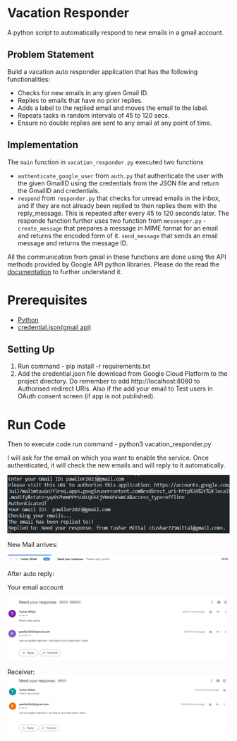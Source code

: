 # Vacation Responder

A python script to automatically respond to new emails in a gmail account.

## Problem Statement

Build a vacation auto responder application that has the following functionalities:

- Checks for new emails in any given Gmail ID.
- Replies to emails that have no prior replies.
- Adds a label to the replied email and moves the email to the label.
- Repeats tasks in random intervals of 45 to 120 secs.
- Ensure no double replies are sent to any email at any point of time.

## Implementation

The `main` function in `vacation_responder.py` executed two functions

- `authenticate_google_user` from `auth.py` that authenticate the user with the given GmailID using the credentials from the JSON file and return the GmailID and credentials.
- `respond` from `responder.py` that checks for unread emails in the inbox, and if they are not already been replied to then replies them with the reply_message. This is repeated after every 45 to 120 seconds later. The responde function further uses two function from `messenger.py` -
  `create_message` that prepares a message in MIME format for an email and returns the encoded form of it.
  `send_message` that sends an email message and returns the message ID.

All the communication from gmail in these functions are done using the API methods provided by Google API python libraries. Please do the read the [documentation](https://developers.google.com/gmail/api/guides) to further understand it.

# Prerequisites

- [Python](https://www.python.org/downloads/)
- [credential.json(gmail api)](https://console.cloud.google.com/apis/library/gmail.googleapis.com)

## Setting Up

1. Run command - pip install -r requirements.txt
2. Add the credential.json file download from Google Cloud Platform to the project directory. Do remember to add http://localhost:8080 to Authorised redirect URIs. Also if the add your email to Test users in OAuth consent screen (if app is not published).

# Run Code

Then to execute code run command - python3 vacation_responder.py

I will ask for the email on which you want to enable the service. Once authenticated, it will check the new emails and will reply to it automatically.

![1688239667268](image/README/1688239667268.png)

New Mail arrives:

![1688239633022](image/README/1688239633022.png)

After auto reply:

Your email account

![1688239770621](image/README/1688239770621.png)

Receiver:
![1688239796541](image/README/1688239796541.png)
